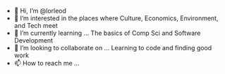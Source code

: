 - 👋 Hi, I’m @lorleod
- 👀 I’m interested in the places where Culture, Economics, Environment, and Tech meet
- 🌱 I’m currently learning ... The basics of Comp Sci and Software Development
- 💞️ I’m looking to collaborate on ... Learning to code and finding good work
- 📫 How to reach me ...

<!---
lorleod/lorleod is a ✨ special ✨ repository because its `README.md` (this file) appears on your GitHub profile.
You can click the Preview link to take a look at your changes.
--->
